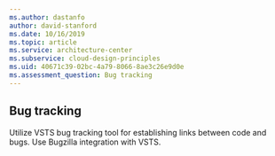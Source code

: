 ```yaml
---
ms.author: dastanfo
author: david-stanford
ms.date: 10/16/2019
ms.topic: article
ms.service: architecture-center
ms.subservice: cloud-design-principles
ms.uid: 40671c39-02bc-4a79-8066-8ae3c26e9d0e
ms.assessment_question: Bug tracking
---
```

## Bug tracking

Utilize VSTS bug tracking tool for establishing links between code and bugs. Use Bugzilla integration with VSTS.
